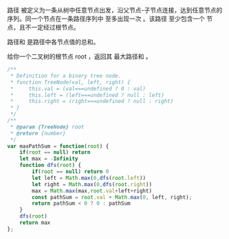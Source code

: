 路径 被定义为一条从树中任意节点出发，沿父节点-子节点连接，达到任意节点的序列。同一个节点在一条路径序列中 至多出现一次 。该路径 至少包含一个 节点，且不一定经过根节点。

路径和 是路径中各节点值的总和。

给你一个二叉树的根节点 root ，返回其 最大路径和 。

```js
/**
 * Definition for a binary tree node.
 * function TreeNode(val, left, right) {
 *     this.val = (val===undefined ? 0 : val)
 *     this.left = (left===undefined ? null : left)
 *     this.right = (right===undefined ? null : right)
 * }
 */
/**
 * @param {TreeNode} root
 * @return {number}
 */
var maxPathSum = function(root) {
    if(root == null) return
    let max = -Infinity
    function dfs(root) {
        if(root == null) return 0
        let left = Math.max(0,dfs(root.left))
        let right = Math.max(0,dfs(root.right))
        max = Math.max(max,root.val+left+right)
        const pathSum = root.val + Math.max(0, left, right);
        return pathSum < 0 ? 0 : pathSum
    }
    dfs(root)
    return max
};

```
